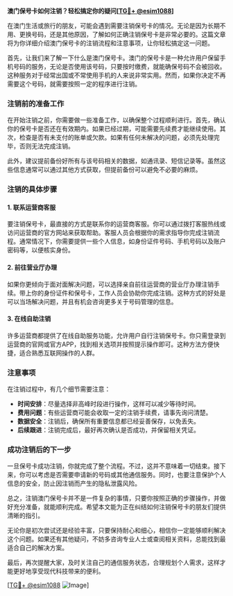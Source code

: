 **澳门保号卡如何注销？轻松搞定你的疑问[[TG💪+ @esim1088](https://t.me/s/esim1088)]**

在澳门生活或旅行的朋友，可能会遇到需要注销保号卡的情况。无论是因为长期不用、更换号码，还是其他原因，了解如何正确注销保号卡是非常必要的。这篇文章将为你详细介绍澳门保号卡的注销流程和注意事项，让你轻松搞定这一问题。

首先，让我们来了解一下什么是澳门保号卡。澳门的保号卡是一种允许用户保留手机号码的服务，无论是否使用该号码，只要按时缴费，就能确保号码不会被回收。这种服务对于经常出国或不常使用手机的人来说非常实用。然而，如果你决定不再需要这个号码，就需要按照一定的程序进行注销。

### 注销前的准备工作

在开始注销之前，你需要做一些准备工作，以确保整个过程顺利进行。首先，确认你的保号卡是否还在有效期内。如果已经过期，可能需要先续费才能继续使用。其次，检查是否有未支付的账单或欠款。如果有任何未解决的问题，必须先处理完毕，否则无法完成注销。

此外，建议提前备份好所有与该号码相关的数据，如通讯录、短信记录等。虽然这些信息通常可以通过其他方式获取，但提前备份可以避免不必要的麻烦。

### 注销的具体步骤

#### 1. 联系运营商客服

要注销保号卡，最直接的方式是联系你的运营商客服。你可以通过拨打客服热线或访问运营商的官方网站来获取帮助。客服人员会根据你的需求指导你完成注销流程。通常情况下，你需要提供一些个人信息，如身份证件号码、手机号码以及账户密码等，以便核实身份。

#### 2. 前往营业厅办理

如果你更倾向于面对面解决问题，可以选择亲自前往运营商的营业厅办理注销手续。带上你的身份证件和保号卡，工作人员会协助你完成注销。这种方式的好处是可以当场解决问题，并且有机会咨询更多关于号码管理的信息。

#### 3. 在线自助注销

许多运营商都提供了在线自助服务功能，允许用户自行注销保号卡。你只需登录到运营商的官网或官方APP，找到相关选项并按照提示操作即可。这种方法方便快捷，适合熟悉互联网操作的人群。

### 注意事项

在注销过程中，有几个细节需要注意：

- **时间安排**：尽量选择非高峰时段进行操作，这样可以减少等待时间。
- **费用问题**：有些运营商可能会收取一定的注销手续费，请事先询问清楚。
- **数据安全**：注销后，确保所有重要信息都已经妥善保存，以免丢失。
- **后续跟进**：注销完成后，最好再次确认是否成功，并保留相关凭证。

### 成功注销后的下一步

一旦保号卡成功注销，你就完成了整个流程。不过，这并不意味着一切结束。接下来，你可以考虑是否需要申请新的号码或其他通信服务。同时，也要注意保护个人信息的安全，防止因注销而产生的隐私泄露风险。

总之，注销澳门保号卡并不是一件复杂的事情，只要你按照正确的步骤操作，并做好充分准备，就能顺利完成。希望本文能为正在纠结如何注销保号卡的朋友们提供清晰的指引。

无论你是初次尝试还是经验丰富，只要保持耐心和细心，相信你一定能够顺利解决这个问题。如果还有其他疑问，不妨多咨询专业人士或查阅相关资料，总能找到最适合自己的解决方案。

最后，再次提醒大家，及时关注自己的通信服务状态，合理规划个人需求，这样才能更好地享受现代科技带来的便利。

[[TG💪+ @esim1088](https://t.me/s/esim1088) ![Image](https://i.postimg.cc/4NQfJmqS/Snipaste-2025-05-13-00-14-12.png)]